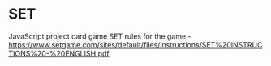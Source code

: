 # SET
JavaScript project card game SET
rules for the game - https://www.setgame.com/sites/default/files/instructions/SET%20INSTRUCTIONS%20-%20ENGLISH.pdf
